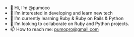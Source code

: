 - 👋 Hi, I’m @pumoco
- 👀 I’m interested in developing and learn new tech
- 🌱 I’m currently learning Ruby & Ruby on Rails & Python
- 💞️ I’m looking to collaborate on Ruby and Python projects.
- 📫 How to reach me: pumopro@gmail.com

<!---
pumoco/pumoco is a ✨ special ✨ repository because its `README.md` (this file) appears on your GitHub profile.
You can click the Preview link to take a look at your changes.
--->
